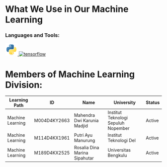 # **What We Use in Our Machine Learning**
<h3 align="left">Languages and Tools:</h3>
<p align="left"> <a href="https://www.python.org" target="_blank" rel="noreferrer"> <img src="https://raw.githubusercontent.com/devicons/devicon/master/icons/python/python-original.svg" alt="python" width="40" height="40"/> </a> <a href="https://www.tensorflow.org" target="_blank" rel="noreferrer"> <img src="https://www.vectorlogo.zone/logos/tensorflow/tensorflow-icon.svg" alt="tensorflow" width="40" height="40"/> </a> </p>

# **Members of Machine Learning Division**:
| Learning Path | ID |  Name | University | Status |
| --- | --- |  --- | --- |  --- |
| Machine Learning | M004D4KY2663 |  Mahendra Dwi Karunia Madjid | Institut Teknologi Sepuluh Nopember |  Active |
| Machine Learning | M114D4KX1961 |  Putri Ayu Manurung | Institut Teknologi Del |  Active |
| Machine Learning | M189D4KX2525 |  Rosalia Dina Marina Sipahutar | Universitas Bengkulu |  Active |
